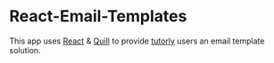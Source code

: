 # React-Email-Templates

This app uses [React](https://reactjs.org) & [Quill](https://quilljs.com/) to provide [tutorly](https://www.tutor-me.io) users an email template solution.
